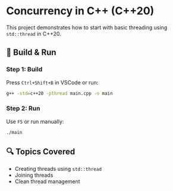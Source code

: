 # Concurrency in C++ (C++20)

This project demonstrates how to start with basic threading using `std::thread` in C++20.

## 🔧 Build & Run

### Step 1: Build
Press `Ctrl+Shift+B` in VSCode or run:

```bash
g++ -std=c++20 -pthread main.cpp -o main
```

### Step 2: Run
Use `F5` or run manually:

```bash
./main
```

## 🔍 Topics Covered
- Creating threads using `std::thread`
- Joining threads
- Clean thread management
